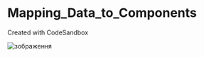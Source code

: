 # Mapping_Data_to_Components
Created with CodeSandbox

![зображення](https://user-images.githubusercontent.com/66317972/216991736-4b3265b2-40d2-4c8f-b145-4494af0d1e2d.png)
